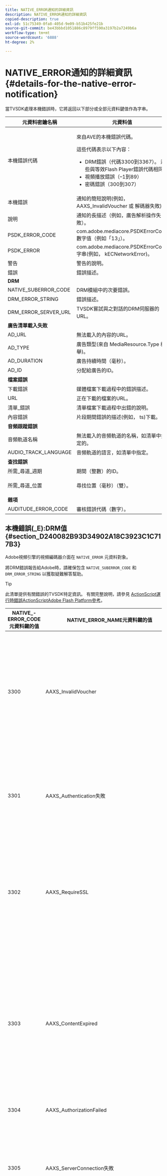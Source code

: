 ```yaml
---
title: NATIVE_ERROR通知的詳細資訊
description: NATIVE_ERROR通知的詳細資訊
copied-description: true
exl-id: 51c75349-0fa8-405d-9e09-b51b425fe21b
source-git-commit: be43bbbd1051886c8979ff590a3197b2a7249b6a
workflow-type: tm+mt
source-wordcount: '6888'
ht-degree: 2%

---
```


# NATIVE_ERROR通知的詳細資訊 {#details-for-the-native-error-notification}

當TVSDK處理本機錯誤時，它將返回以下部分或全部元資料鍵值作為字串。

<table id="table_7F713B7A56024D8DA3C84E449D09CC91"> 
 <thead> 
  <tr> 
   <th colname="col1" class="entry"> 元資料密鑰名稱 </th> 
   <th colname="col2" class="entry"> 元資料值 </th> 
  </tr> 
 </thead>
 <tbody> 
  <tr> 
   <td colname="col1"><span class="codeph"> 本機錯誤代碼</span> </td> 
   <td colname="col2"> <p>來自AVE的本機錯誤代碼。 </p> <p>這些代碼表示以下內容： 
     <ul id="ul_1F33D523DDFE4CE8B4F0DC279FF7E4F8"> 
      <li id="li_07A2D9BEE6364935A61EF3BD4AB6DE27">DRM錯誤（代碼3300到3367）。 這些與等效Flash Player錯誤代碼相同 </li> 
      <li id="li_433BA22DE3504AEEB623598BB4F939FA">視頻播放錯誤（–1到89） </li> 
      <li id="li_B347CB151DB94DE0A1DDEB1B33D2DABA">密碼錯誤（300到307） </li> 
     </ul> </p> </td> 
  </tr> 
  <tr> 
   <td colname="col1"><span class="codeph"> 本機錯誤</span> </td> 
   <td colname="col2">通知的簡短說明(例如， <span class="codeph"> AAXS_InvalidVoucher</span> 或 <span class="codeph"> 解碼器失敗</span>)。 </td> 
  </tr> 
  <tr> 
   <td colname="col1"><span class="codeph"> 說明</span> </td> 
   <td colname="col2"> 通知的長描述（例如，廣告解析操作失敗）。 </td> 
  </tr> 
  <tr> 
   <td colname="col1"><span class="codeph"> PSDK_ERROR_CODE</span> </td> 
   <td colname="col2"><span class="codeph"> com.adobe.mediacore.PSDKErrorCode</span> 數字值（例如「13」）。 </td> 
  </tr> 
  <tr> 
   <td colname="col1"><span class="codeph"> PSDK_ERROR</span> </td> 
   <td colname="col2"><span class="codeph"> com.adobe.mediacore.PSDKErrorCode</span> 字串(例如， <span class="codeph"> kECNetworkError</span>)。 </td> 
  </tr> 
  <tr> 
   <td colname="col1"><span class="codeph"> 警告</span> </td> 
   <td colname="col2"> 警告的說明。 </td> 
  </tr> 
  <tr> 
   <td colname="col1"><span class="codeph"> 錯誤</span> </td> 
   <td colname="col2"> 錯誤描述。 </td> 
  </tr> 
  <tr> 
   <td colname="col1"><b>DRM</b> </td> 
   <td colname="col2"></td> 
  </tr> 
  <tr> 
   <td colname="col1"><span class="codeph"> NATIVE_SUBERROR_CODE</span> </td> 
   <td colname="col2"> DRM模組中的次要錯誤。 </td> 
  </tr> 
  <tr> 
   <td colname="col1"><span class="codeph"> DRM_ERROR_STRING</span> </td> 
   <td colname="col2"> 錯誤描述。 </td> 
  </tr> 
  <tr> 
   <td colname="col1"><span class="codeph"> DRM_ERROR_SERVER_URL</span> </td> 
   <td colname="col2"> TVSDK嘗試與之對話的DRM伺服器的URL。 </td> 
  </tr> 
  <tr> 
   <td colname="col1"><b>廣告清單載入失敗</b> </td> 
   <td colname="col2"></td> 
  </tr> 
  <tr> 
   <td colname="col1"><span class="codeph"> AD_URL</span> </td> 
   <td colname="col2"> 無法載入的內容的URL。 </td> 
  </tr> 
  <tr> 
   <td colname="col1"><span class="codeph"> AD_TYPE</span> </td> 
   <td colname="col2">廣告類型(來自 <span class="codeph"> MediaResource.Type</span> 枚舉)。 </td> 
  </tr> 
  <tr> 
   <td colname="col1"><span class="codeph"> AD_DURATION</span> </td> 
   <td colname="col2"> 廣告持續時間（毫秒）。 </td> 
  </tr> 
  <tr> 
   <td colname="col1"><span class="codeph"> AD_ID</span> </td> 
   <td colname="col2"> 分配給廣告的ID。 </td> 
  </tr> 
  <tr> 
   <td colname="col1"><b>檔案錯誤</b> </td> 
   <td colname="col2"></td> 
  </tr> 
  <tr> 
   <td colname="col1"><span class="codeph"> 下載錯誤</span> </td> 
   <td colname="col2"> 媒體檔案下載過程中的錯誤描述。 </td> 
  </tr> 
  <tr> 
   <td colname="col1"><span class="codeph"> URL</span> </td> 
   <td colname="col2"> 正在下載的檔案的URL。 </td> 
  </tr> 
  <tr> 
   <td colname="col1"><span class="codeph"> 清單_錯誤</span> </td> 
   <td colname="col2"> 清單檔案下載過程中出錯的說明。 </td> 
  </tr> 
  <tr> 
   <td colname="col1"><span class="codeph"> 內容錯誤</span> </td> 
   <td colname="col2">片段期間錯誤的描述(例如， <span class="codeph"> ts</span>)下載。 </td> 
  </tr> 
  <tr> 
   <td colname="col1"><b>音頻跟蹤錯誤</b> </td> 
   <td colname="col2"></td> 
  </tr> 
  <tr> 
   <td colname="col1"><span class="codeph"> 音頻軌道名稱</span> </td> 
   <td colname="col2"> 無法載入的音頻軌道的名稱，如清單中指定的。 </td> 
  </tr> 
  <tr> 
   <td colname="col1"><span class="codeph"> AUDIO_TRACK_LANGUAGE</span> </td> 
   <td colname="col2"> 音頻軌道的語言，如清單中指定。 </td> 
  </tr> 
  <tr> 
   <td colname="col1"><b>查找錯誤</b> </td> 
   <td colname="col2"></td> 
  </tr> 
  <tr> 
   <td colname="col1"><span class="codeph"> 所需_尋道_週期</span> </td> 
   <td colname="col2"> 期間（整數）的ID。 </td> 
  </tr> 
  <tr> 
   <td colname="col1"><span class="codeph"> 所需_尋道_位置</span> </td> 
   <td colname="col2"> <p>尋找位置（毫秒）（雙）。 </p> </td> 
  </tr> 
  <tr> 
   <td colname="col1"><b>雜項</b> </td> 
   <td colname="col2"></td> 
  </tr> 
  <tr> 
   <td colname="col1"><span class="codeph"> AUDITUDE_ERROR_CODE</span> </td> 
   <td colname="col2"> 審核錯誤代碼（數字）。 </td> 
  </tr> 
 </tbody> 
</table>

## 本機錯誤(_E):DRM值 {#section_D240082B93D34902A18C3923C1C717B3}

Adobe視頻引擎的視頻編碼器介面在 `NATIVE_ERROR` 元資料對象。

將DRM錯誤報告給Adobe時，請確保包含 `NATIVE_SUBERROR_CODE` 和 `DRM_ERROR_STRING` 以獲取疑難解答幫助。

>[!TIP]
>
>此清單提供有關錯誤的TVSDK特定資訊。 有關完整說明，請參見 [ActionScript運行時錯誤ActionScriptAdobe Flash Platform參考](https://help.adobe.com/en_US/FlashPlatform/reference/actionscript/3/runtimeErrors.html#3300)。

<table id="table_CD59A859865F4FFDBAA249C89C74770A"> 
 <thead> 
  <tr> 
   <th colname="col1" class="entry"> NATIVE_- ERROR_CODE元資料鍵的值 </th> 
   <th colname="col2" class="entry"> NATIVE_ERROR_NAME元資料鍵的值 </th> 
   <th colname="col3" class="entry"> 意義 </th> 
  </tr>
 </thead>
 <tbody> 
  <tr> 
   <td colname="col1"> 3300 </td> 
   <td colname="col2"><span class="codeph"> AAXS_InvalidVoucher</span> </td> 
   <td colname="col3"> 
    <ul id="ul_516E4CB32D624B22892DDB9266CB04CA"> 
     <li id="li_348FC0F38B11417994119B61C9244076">分銷商的軟體應該做什麼： 
      <ul id="ul_7AFD45CF92454BA4927783FAA628FBC4"> 
       <li id="li_0D9CCE61612643648C12DCDDD252E52A">如果您使用的是GoogleChrome，並且您處於Incognito模式，且Flash Player版本低於11.6，則可能會發生此錯誤。 <p>我們建議播放器檢查瀏覽器的版本號，並建議用戶退出Incognito模式。 </p> </li> 
       <li id="li_1DC6B755BD0840D48BEC92568FD330BA">再次請求許可證。 <p>如果請求成功，則無需記錄或升級。 如果請求不成功，請記錄導致錯誤的內容。 <span class="codeph"> subErrorId</span> 包含行錯誤（如果存在）。 </p> </li> 
      </ul> </li> 
     <li id="li_060B5D60C9BB419CBFA7B062FBCF2632">分銷商應該做的： 
      <ul id="ul_FADB29DBF0DA4A0E8E54134AEB7DCD8A"> 
       <li id="li_FC5B1C04D21E4AECB0EBD9ADD3198504">如果對Flash低於11.6版的Chrome以外的配置重試失敗，則打包中可能出現故障。 </li> 
       <li id="li_A720ECE591254021879B335B81B1F76D">檢查問題是否特定於某些內容並重新打包。 </li> 
      </ul> </li> 
    </ul> </td> 
  </tr> 
  <tr> 
   <td colname="col1"> 3301 </td> 
   <td colname="col2"><span class="codeph"> AAXS_Authentication失敗</span> </td> 
   <td colname="col3"> <p>伺服器無法驗證或授權客戶端。 </p> 
    <ul id="ul_BE77AC1848FB4C09B6318359ACF1B8EE"> 
     <li id="li_6FB37D317D174E8488C5070D20CD241C">分銷商的軟體應採取重新建立用戶憑據所需的任何操作，或指導用戶獲取對內容的訪問權。 </li> 
     <li id="li_BE071D59805B42D38E3E7650BC936417">分發伺服器應確認分發伺服器的授權和身份驗證機制工作正常。 <p>如果分銷商不計畫使用身份驗證或授權功能，他們應檢查違規內容的策略是否需要身份驗證，並參閱診斷策略/許可證差異。 </p> </li> 
    </ul> <p>有關此錯誤代碼的詳細資訊，請參見 <a href="https://forums.adobe.com/thread/1277149" format="https" scope="external"> DRM錯誤3301的原因和解決方法</a>。 </p> </td> 
  </tr> 
  <tr> 
   <td colname="col1"> 3302 </td> 
   <td colname="col2"><span class="codeph"> AAXS_RequireSSL</span> </td> 
   <td colname="col3"> <p>在Access 4.0及更高版本上，當遠程密鑰URL未使用HTTPS作為方案時，在iOS上引發此錯誤。 需要HTTPS。 </p> 
    <ul id="ul_3D47777BBCA14B67B107FBBE3E37E40C"> 
     <li id="li_7F7BBB27AE754CC39ABAAF9269739C49">如果分發伺服器使用的版本早於Access v4，或版本至少為4但平台不是iOS，則分發伺服器的軟體應記錄該錯誤。 <p>錯誤僅在iOS引發。 </p> </li> 
     <li id="li_D83C427D2A0D47408F723EF7195070B6">如果分發伺服器的軟體至少是Adobe訪問版本4，並且平台是iOS，則分發伺服器必須將他們使用的遠程密鑰伺服器URL更改為HTTPS。 <p>如果它們只使用HTTP，則分發伺服器可能必須設定HTTPS伺服器。 否則，分銷商需要將記錄的資訊提交到Adobe並上報問題。 </p> </li> 
    </ul> </td> 
  </tr> 
  <tr> 
   <td colname="col1"> 3303 </td> 
   <td colname="col2"><span class="codeph"> AAXS_ContentExpired</span> </td> 
   <td colname="col3"> <p>您正在查看的內容已根據內容提供程式設定的規則過期。 subErrorId包含客戶端特定的錯誤或行錯誤。 </p> <p> 
     <ul id="ul_1E4B3B8AE87A4E79997553BB2A0E52B9"> 
      <li id="li_EE3F2EEBF73743B9A38E4FCB7531E275">分發伺服器的軟體應嘗試從伺服器重新獲取一次許可證，以確定是否有新的未過期許可證可用。 <p>如果沒有可用的許可證或許可證已過期，允許用戶獲取新的許可證，或通知用戶內容無法被監視。如果內容已與具有過期/結束日期的策略打包，則許可證伺服器日誌將報告 <span class="codeph"> PolicyEvaluationException</span> 並聲明策略結束日期已失效（伺服器錯誤代碼303）。 檢查伺服器的日誌檔案以驗證。 </p> <p>如果可能，客戶應檢查他們在打包期間使用的策略，以查看該策略是否已過期。 Java命令行工具是： 
        <code>
         java&nbsp;-jar&nbsp;libs/AdobePolicyManager.jar&nbsp;&nbsp;&nbsp;detail&nbsp;demo.pol
        </code> </p> </li> 
      <li id="li_50DBE680D8F04E7DA3E29C65A93188E7">分發伺服器應確認許可證到期日期是否按預期配置。 </li> 
     </ul> </p> <p>有關此錯誤代碼的詳細資訊，請參見 <a href="https://forums.adobe.com/thread/1300813" format="https" scope="external"> AMS/FMS使用即時流時3303（內容已過期）?</a>。 </p> </td> 
  </tr> 
  <tr> 
   <td colname="col1"> 3304 </td> 
   <td colname="col2"><span class="codeph"> AAXS_AuthorizationFailed</span> </td> 
   <td colname="col3">有關此錯誤代碼的詳細資訊，請參見 <a href="https://forums.adobe.com/thread/1277149" format="https" scope="external"> DRM錯誤3301的原因和解決方法</a>。 </td> 
  </tr> 
  <tr> 
   <td colname="col1"> 3305 </td> 
   <td colname="col2"><span class="codeph"> AAXS_ServerConnection失敗</span> </td> 
   <td colname="col3"> <p>由於網路延遲或客戶端離線，與許可證或域伺服器的連接超時。 通常，subErrorId包含HTTP返回代碼。 </p> 
    <ul id="ul_938C7D8F07F64B4FA71A09DDF37E2E64"> 
     <li id="li_6648EA0049094E369BD9AE9CCA6B148D">分發伺服器的軟體應嘗試連接到已知良好的伺服器。 <p>如果嘗試失敗，則提示用戶重新連接到網路。 如果嘗試成功，請記錄。 </p> </li> 
     <li id="li_2ECA2C04BA08449DA3AD79A52EFAA229">分發伺服器應驗證正在使用的任何許可證和域伺服器是否聯機且可從客戶端網路中看到。 </li> 
    </ul> <p>有關此錯誤代碼的詳細資訊，請參見 <a href="https://forums.adobe.com/thread/1284947" format="https" scope="external"> DRM 3305 [ServerConnectionFailed]導致和解決問題</a>。 </p> </td> 
  </tr> 
  <tr> 
   <td colname="col1"> 3306 </td> 
   <td colname="col2"><span class="codeph"> AAXS_ClientUpdateRequire</span> </td> 
   <td colname="col3"> 使用Android的TVSDK的更新版本。 <p>當前客戶端無法完成請求的操作，但更新的客戶端可能能夠完成請求。 </p> <p>這可能有幾個原因： 
     <ul id="ul_2EC4D42D5273439FA1AFDA1A2578B3D6"> 
      <li id="li_FCA926F5FAED4E7190BE855545AB6ACF">使用的共用域在此客戶端上不可用。 在Chrome上播放時可能會出現這種情況，但不會出現其他瀏覽器，反之亦然。 <p> <p>提示：Chrome使用的PHDS/PHLS密鑰與其他瀏覽器使用的密鑰不同。 有關詳細資訊，請參見 <a href="https://adobeprimetime.zendesk.com/agent/tickets/2891" format="https" scope="external"> https://adobeprimetime.zendesk.com/agent/tickets/2891</a>。 </p> </p> </li> 
      <li id="li_3B633FB699234DCEA136E9BE3CC3386D">當在5.0之前的iOS版本上運行時，應用程式正嘗試添加多個DRMSassion。 </li> 
      <li id="li_F7ED993AF0B941A7A27216B4D587A999">只支援版本2時，元資料的版本為3或更高。 </li> 
     </ul> </p> 
    <ul id="ul_EE4AE6AD4F1745A5B5623E53B599DB62"> 
     <li id="li_7A83869D4262443DA35FA1DF8D3097DD">分發伺服器的軟體應提醒用戶並中止操作。 <p>如果軟體有確定升級是否可用的方法，請以適當的方式引導用戶進行升級。 </p> </li> 
     <li id="li_AF9C2711FDE54DA196EB9D2864632000">如果由於共用域而出現此問題，則分發伺服器需要使用Adobe檢查更新的運行時或庫。 <p>對於Flash運行時，分發伺服器可以直接在其應用程式中強制升級。 對於庫，分發伺服器需要獲取更新的庫，重建其應用程式並將其部署到其用戶。 </p> <p>如果由於多個DRMSassion而出現問題，則分銷商需要更新其應用程式以在添加多個DRMSassion之前檢查iOS版本號。 或者，他們可以限制將其申請分發到iOS5及更高版本。 </p> <p>如果由於元資料版本高於版本2而出現問題，則問題可能是元資料損壞。 他們可以嘗試重建元資料並查看結果。 如果他們繼續看到問題，請記錄問題並升級為Adobe。 </p> </li> 
    </ul> <p>有關此錯誤代碼的詳細資訊，請參見 <a href="https://forums.adobe.com/thread/1266675" format="https" scope="external"> 如何修復3306 DRMErrorEvent錯誤代碼</a> </p> </td> 
  </tr> 
  <tr> 
   <td colname="col1"> 3307 </td> 
   <td colname="col2"><span class="codeph"> AAXS_內部故障</span> </td> 
   <td colname="col3"> <p>這通常表示Adobe訪問代碼中的錯誤，並且是意外的，除非有已知的錯誤，如下所述。 subErrorId包含客戶端特定的錯誤或行錯誤。 </p> 
    <ul id="ul_79F4A9655A2148519B1E9509C41F78C3"> 
     <li id="li_0E093AB4D6BD489B852279E6C1525A15">如果Flash器是Windows上的Chrome,SWF版本是11.6（版本19或更高版本），則分銷商的軟體應假定用戶按下 <span class="uicontrol"> 拒絕</span> 在資訊欄上，將其視為3368。 </li> 
     <li id="li_0215D1089B344861A2C0A73E1067CFEF">如果3307在瀏覽器不是Chrome或Flash版本不是11.6時發生，則分銷商應升級為Adobe。 </li> 
    </ul> <p>重要提示： <span class="codeph"> 3307:1107296344(FailedToGetBrokerHandle)</span> Chrome瀏覽器版本24-28可能會發生。 </p> </td> 
  </tr> 
  <tr> 
   <td colname="col1"> 3308 </td> 
   <td colname="col2"><span class="codeph"> AAXS_WrongLicenseKey</span> </td> 
   <td colname="col3"> <p>當使用的許可證包含解密內容的錯誤密鑰時，將引發此錯誤。 subErrorId包含客戶端特定的錯誤或行錯誤。 </p> <p>產生此錯誤的方法似乎只有兩種： 
     <ul id="ul_1C955BD74C7843809D1B5A0CDCA5ED7B"> 
      <li id="li_18F0A7FDA6584887AD9DB3EDE54080D8">客戶修改了用於生成許可證的標準Adobe工具（例如許可證伺服器Java框架）。 <p>在這種情況下，許可證包含的密鑰可能與任何內容不對應。 </p> </li> 
      <li id="li_21D04ED1F1FA464785BC297D385766FF">客戶已使用相同的許可證ID頒發多個許可證。 <p>在這種情況下，客戶端上有多個可用的許可證，這些許可證與內容元資料匹配，並且訪問代碼選擇了錯誤的許可證以供使用。 </p> </li> 
     </ul> </p> 
    <ul id="ul_64AEE62BE36946F290067CF475A36ECA"> 
     <li id="li_9EEB2B11A4DA41E78C5840D8FAA81F0D">分發伺服器的軟體應嘗試從伺服器重新獲取許可證。 
      <ul id="ul_ACADC5518B054D0A853AEED2B675DB23"> 
       <li id="li_394835C8731048A5BF7D9370AC12448C">如果沒有可用的許可證或許可證已過期，請為用戶提供獲取新許可證的工作流，或通知用戶無法監視內容並記錄問題。 </li> 
       <li id="li_3FE50518BE53405F9563FA620F7EAD5F">如果這是域綁定內容(對於AIR)，請為用戶提供加入域的方法。 </li> 
      </ul> </li> 
     <li id="li_C80B353C1AEA4E9398241420CB491E84">分發商應： 
      <ul id="ul_B5C50009374C4EED9B2B050B48F5F0F6"> 
       <li id="li_D5E6B760E0BC4B5C949ED1544B398838">驗證他們是否尚未自定義訪問許可證伺服器的許可證頒發部分。 </li> 
       <li id="li_AA8F4E4B6DDD40BA8807C0920A92186B">驗證他們是否為所有許可證頒發唯一的許可證ID。 </li> 
       <li id="li_A2C53FE779AC4FDDB65E00A2C4F43EC4">將問題升級為Adobe。 </li> 
      </ul> </li> 
    </ul> </td> 
  </tr> 
  <tr> 
   <td colname="col1"> 3309 </td> 
   <td colname="col2"><span class="codeph"> AAXS_CorruptedAdditionalHeader </span> </td> 
   <td colname="col3"> <p>如果報頭大於65536位元組，則會發生這種情況。 </p> 
    <ul id="ul_82C0F688519B4F43A764D59A891F1903"> 
     <li id="li_E66AC9149A0649E88A79C5289C12C395">分發商的軟體應記錄導致錯誤的內容。 </li> 
     <li id="li_1C5916A33E7B4DC9968105B9BD20A727">分發商應確認該錯誤可通過特定內容再現。 重新打包損壞的內容。 </li> 
    </ul> </td> 
  </tr> 
  <tr> 
   <td colname="col1"> 3310 </td> 
   <td colname="col2"><span class="codeph"> AAXS_AppIDMismatch </span> </td> 
   <td colname="col3">Android應用程式與正在使用的應用程式不匹配。 <p>未使用正確的AIR應用程式或FlashSWF。 </p> </td> 
  </tr> 
  <tr> 
   <td colname="col1"> 3311 </td> 
   <td colname="col2"><span class="codeph"> AAXS_AppVersionMismatch </span> </td> 
   <td colname="col3"> 沒有使用。 此問題仍可能由AIR的1.x版堆棧生成。 </td> 
  </tr> 
  <tr> 
   <td colname="col1"> 3312 </td> 
   <td colname="col2"><span class="codeph"> AAXS_LicenseIntegrity </span> </td> 
   <td colname="col3"> 要解決此問題，請從伺服器重新下載許可證。 </td> 
  </tr> 
  <tr> 
   <td colname="col1"> 3313 </td> 
   <td colname="col2"><span class="codeph"> AAXS_WriteMicrosafeFailed </span> </td> 
   <td colname="col3"> <p>當系統無法寫入檔案系統時，會出現此問題。 <span class="codeph"> subErrorId</span> 包含特定於客戶端的錯誤或行錯誤。 </p> <p>在MicrosoftWindows上，當加密內容的licenseID或policyID太長時，Active X或NPAPI插件快閃記憶體播放器可能會拋出錯誤3313。 這是因為Windows中的最大路徑長度。 （Pepper插件沒有此問題。） </p> <p>見華生3549660 </p> 
    <ul id="ul_DFD527D1E1224A439766DF7BED878E3B"> 
     <li id="li_FAF8FD98A4E8478CA7A92F770676ADFC">分發伺服器的軟體應提示用戶確認其用戶目錄未鎖定，或者卷已滿或已鎖定。 </li> 
     <li id="li_6D1136EA750A459BBECEEE5F73F527BB">如果分銷商使用的是AIR，而不是Flash，則問題可能由路徑長度限制引起。 <p>分銷商應將其AIR申請的名稱縮短到合理的程度。 另外，以較短的時間再次發佈內容 <span class="codeph"> 許可證ID</span> 和 <span class="codeph"> 策略ID</span>。 </p> </li> 
    </ul> </td> 
  </tr> 
  <tr> 
   <td colname="col1"> 3314 </td> 
   <td colname="col2"><span class="codeph"> AAXS_CorruptedDRMetada </span> </td> 
   <td colname="col3"> <p>此錯誤通常表示內容已與testPKI證書打包，而播放器是使用生產PKI構建的，反之亦然。 subErrorId包含客戶端特定的錯誤或行錯誤。 </p> 
    <ul id="ul_A122EF304CAF48A8B4DA1E3F4413E29B"> 
     <li id="li_A9A1A5B23E884C22A71E2DE7535FEB3B">分發商的軟體應記錄導致錯誤的內容。 </li> 
     <li id="li_7AD7F13A4B1B4998A7E49664E7645815">分發者應確認該錯誤可通過特定內容再現。 <p>您可能必須重新打包損壞的內容。 </p> </li> 
    </ul> </td> 
  </tr> 
  <tr> 
   <td colname="col1"> 3315 </td> 
   <td colname="col2"><span class="codeph"> AAXS_PermissionDenied </span> </td> 
   <td colname="col3"> <p>當需要3305時，會引發此錯誤代碼的已知錯誤。 有關詳細資訊，請參見 <a href="https://forums.adobe.com/thread/1284947" format="https" scope="external"> DRM 3305 [ServerConnectionFailed]導致和解決問題</a>。 </p> <p>不允許AIR載入的遠程SWF訪問Flash Access功能。 如果在網路訪問期間出現安全錯誤，也可以拋出此錯誤代碼。 例如，目標伺服器不能通過使用crossdomain.xml連接客戶端，或者無法訪問crossdomain.xml。 </p> <p>有關詳細資訊，請參見 <a href="https://forums.adobe.com/thread/1266592" format="https" scope="external"> DRM錯誤3315可能的根本原因和解決方法</a>。 </p> </td> 
  </tr> 
  <tr> 
   <td colname="col1"> 3316 </td> 
   <td colname="col2"><span class="codeph"> AAXS_NOTUSED_MOVED </span> </td> 
   <td colname="col3"> 是 <span class="codeph"> ADOBECPSHIM_MinorErr_MissingAdobeCPModule</span>。 由於與Flash錯誤代碼衝突而移動到3344。 </td> 
  </tr> 
  <tr> 
   <td colname="col1"> 3317 </td> 
   <td colname="col2"><span class="codeph"> AAXS_LoadAdobeCPF失敗 </span> </td> 
   <td colname="col3"> <p>重要提示：這是一個罕見的錯誤，通常不會在生產環境中出現。 </p> <p>如果確實發生錯誤，可以執行下列操作之一： 
     <ul id="ul_BC435E61623444BB98A86216531DC892"> 
      <li id="li_FA433D0758B642D2AFDCF04906B3FE18">如果使用AIR，請重新安裝。 </li> 
      <li id="li_F08D9AAFF46244F8842DEE5FD9CBBE0A">如果您使用Flash Player，請下載 <span class="codeph"> AdobeCP</span> 中。 </li> 
     </ul> </p> </td> 
  </tr> 
  <tr> 
   <td colname="col1"> 3318 </td> 
   <td colname="col2"><span class="codeph"> AAXS_IncomplativeAdobeCPVersion </span> </td> 
   <td colname="col3"> 不適用於Android。 </td> 
  </tr> 
  <tr> 
   <td colname="col1"> 3319 </td> 
   <td colname="col2"><span class="codeph"> AAXS_MissingAdobeCPGetAPI </span> </td> 
   <td colname="col3"> 不適用於Android。 </td> 
  </tr> 
  <tr> 
   <td colname="col1"> 3320 </td> 
   <td colname="col2"><span class="codeph"> AAXS_HostAuthenticateFailed </span> </td> 
   <td colname="col3"> 不適用於Android。 </td> 
  </tr> 
  <tr> 
   <td colname="col1"> 3321 </td> 
   <td colname="col2"><span class="codeph"> AAXS_I15n失敗 </span> </td> 
   <td colname="col3"> <p>使用密鑰設定客戶端的過程失敗。 subErrorId包含客戶端特定、伺服器特定或行錯誤。 </p> 
    <ul id="ul_98D919B9060A441AACB6106F6D8E8DA7"> 
     <li id="li_DCAB00A8AC4A426CBBD377374B3F71AE">分發伺服器的軟體應至少重試一次該操作。 <p>如果您在Windows上使用GoogleChrome，請說明如何允許不在沙箱中的插件訪問。 有關詳細資訊，請參閱 <a href="https://helpx.adobe.com/adobe-access/kb/error-3321.html" format="html" scope="external"> GoogleChrome的無沙盒訪問被拒絕</a>。 </p> </li> 
     <li id="li_7FB7681FE32D444BB1BDBA3E5953A2C3">分發伺服器應完成以下任務之一： 
      <ul id="ul_486B64F187C44AE3B4775953A6142836"> 
       <li id="li_095B1D4CD051427CB2BFA7082B454056">如果錯誤跨平台一致，則應將問題升級為Adobe。 </li> 
       <li id="li_0C6EB7B912FA41E59657216498DA3515">如果錯誤僅限於Windows上的Chrome，請引導用戶允許無沙盒插件訪問。 </li> 
      </ul> <p>分銷商應將其SWF更新為版本19或更高版本，並且出現特定於Chrome的3321錯誤，將引發3368錯誤。 錯誤3368可以由分銷商的軟體更具體地處理。 此更改是在Chrome Stable通道26.0.1410.43版中引入的。 </p> <p>提示：錯誤 <span class="codeph"> 3321:1090519056</span> 11.1到11.6版的Flash Player。我們建議您升級到最新的Flash Player版。 </p> </li> 
    </ul> <p>有關詳細資訊，請參見 <a href="https://forums.adobe.com/thread/1277138" format="https" scope="external"> DRM錯誤3321原因和解決方法</a>。 </p> </td> 
  </tr> 
  <tr> 
   <td colname="col1"><b>全局儲存損壞錯誤</b> </td> 
   <td colname="col2"> </td>
   <td colname="col3"> </td>
  </tr> 
  <tr> 
   <td colname="col1"> 3322 </td> 
   <td colname="col2"><span class="codeph"> AAXS_DeviceBindingFailed </span> </td> 
   <td colname="col3"> <p>設備似乎與初始化時存在的配置不匹配。 subErrorId包含客戶端特定或行錯誤。 </p> <p>分銷商的軟體應完成以下任務之一： 
     <ul id="ul_444401051A2E407B95BC44491E9BB71C"> 
      <li id="li_93493EA05DB44CB1AEC368663F1ABA8D"> <p>如果設備未使用Flash Player，並且正在使用AIR、iOS等，請撥打 <span class="codeph"> DRMManager.resetDRMVouchers()</span>。 </p> <p>如果在開發階段的iOS出現此問題，請讓開發人員確認在從第三方預發行分發系統（例如，HockeyApp）下載的生成和從Xcode下載的本地生成之間切換時是否觀察到此問題。 在從HockeApp分發的生成和從Xcode分發的生成之間切換時，不會完全覆蓋以前安裝的屬性。 此情況可能觸發3322錯誤。 </p> <p>要解決此問題，開發人員應在安裝新生成之前從設備中刪除舊生成。 </p> </li> 
      <li id="li_A5C9633F11584C788A2D9A23CC18FA6D">如果設備正在使用Flash Player，並且3322或3346錯誤代碼無法使用，請參閱Adobe中有關如何以寫程式方式在上重置DRM許可證儲存的說明 <a href="https://forums.adobe.com/message/5535907#5535907" format="https" scope="external"> Chrome中的DRM錯3322/3346/3368（資訊欄問題）</a>。 </li> 
     </ul> </p> <p>此錯誤不應頻繁發生。 在使用漫遊配置檔案的企業環境中，如果用戶正在查看受DRM保護的內容，則當用戶從不同機器登錄時發生的概率錯誤3322增加。 如果可能，分發伺服器應嘗試從用戶獲取此資訊。 </p> <p>如果錯誤頻發，請升級為Adobe。 您必須通知Adobe重置許可證儲存是否解決了問題，並告知Adobe在哪些瀏覽器上發生錯誤。 </p> <p>有關詳細資訊，請參閱以下文章： 
     <ul id="ul_C468409D1EA046178CA7F54DCDCB84EA"> 
      <li id="li_20C8CA3853574CE486F21E7A3667DAB9"><a href="https://forums.adobe.com/message/5520902" format="https" scope="external"> https://forums.adobe.com/message/5520902</a> </li> 
      <li id="li_6E6F1BD6FE7843449B3E2F06F342EFF7"><a href="https://forums.adobe.com/message/5535911" format="https" scope="external"> https://forums.adobe.com/message/5535911</a> </li> 
      <li id="li_2BE40E513A0C4BAD900C7B69FEF5D690"><a href="https://forums.adobe.com/message/5748618" format="https" scope="external"> https://forums.adobe.com/message/5748618</a> </li> 
      <li id="li_9C2BD122E3874E2893DD43E082A877E0"><a href="https://forums.adobe.com/message/6061165" format="https" scope="external"> https://forums.adobe.com/message/6061165</a> </li> 
     </ul> </p> </td> 
  </tr> 
  <tr> 
   <td colname="col1"> 3323 </td> 
   <td colname="col2"><span class="codeph"> AAXS_CorruptGlobalStateStore </span> </td> 
   <td colname="col3"> <p>DRM客戶端使用的檔案已意外修改。 subErrorId包含客戶端特定或行錯誤。 </p> 
    <ul id="ul_96EA771046CA4B2B9FAE24D493F43FF2"> 
     <li id="li_D2693CD8EFEF46108828BA17E3F54FF6">分銷商的軟體應指導用戶以與3322相同的方式重置。 </li> 
     <li id="li_0149B82436B64E28AC2B8C9B0EB09898">如果GlobalStore的故障率高於用戶群硬碟的預期故障率，請將問題上報到Adobe。 </li> 
    </ul> </td> 
  </tr> 
  <tr> 
   <td colname="col1"> 3324 </td> 
   <td colname="col2"><span class="codeph"> AAXS_MachineToken無效 </span> </td> 
   <td colname="col3"> 重置此應用程式的DRM本地儲存。 調用DRMManager.resetDRM。 <p>許可證伺服器可能無法連接到證書吊銷清單(CRL)伺服器以刷新其CRL檔案，或者客戶端電腦正在請求已被許可證伺服器吊銷的許可證/身份驗證。 </p> <p>在伺服器日誌中，錯誤代碼111為MachineTokenInvalid。 但是，在客戶端級別，錯誤代碼11被轉換為錯誤代碼3324。 </p> <p>DRM許可證伺服器管理員應檢查客戶的許可證伺服器是否能夠檢索AdobeCRL檔案。 如果客戶使用Tomcat，則客戶可以檢查<span class="filepath"> tomcat/temp/</span> 查看是否有4個CRL檔案的目錄。 </p> 
    <ul id="ul_23B7F1A104AF49E79EA87DB8E15E337E"> 
     <li id="li_855D87F251184FE688A8D5FA0F6C9EF5">如果檔案在此目錄中，請按兩下Windows資源管理器和CRL查看器應用程式中的檔案，確定是否有任何檔案已過期。 </li> 
     <li id="li_58EC4EDA2B5146188A0FF7B33C91E2FD">如果tomcat/temp/中沒有檔案，則可以假定此許可證伺服器由於防火牆/路由問題從未能夠訪問AdobeCRL伺服器。 </li> 
    </ul> <p>有關詳細資訊，請參見 <a href="https://helpx.adobe.com/content/dam/help/en/primetime/drm/drm_secure_deployment_guidelines.pdf" format="http" scope="external"> 防火牆規則</a>。 </p> <p>如果CRL檔案不可用或已過期，則必須確認是否可以訪問許可證伺服器。 在客戶的許可證伺服器上開啟網路嗅探器，重新啟動伺服器，並讓客戶端嘗試從伺服器請求許可證。 可以觀察網路通信量，以查看對以下URL端點的調用是否成功： <p>提示：您還可以在瀏覽器中輸入以下CRL URL，以查看是否可以手動下載每個檔案。 </p> 
     <ul id="ul_9B65C7ABBDEC4AC9BF3755FFD3587971"> 
      <li id="li_6867A9050E8D421C9138AC853D1784C9"><a href="https://crl2.adobe.com/Adobe/FlashAccessIndividualizationCA.crl" format="http" scope="external"> crl2.adobe.com/Adobe/FlashAccessIndividualizationCA.crl</a> </li> 
      <li id="li_6431689260554EAFAFDA2EC31798DCB5"><a href="https://crl2.adobe.com/Adobe/FlashAccessIntermediateCA.crl" format="http" scope="external"> crl2.adobe.com/Adobe/FlashAccessIntermediateCA.crl</a> </li> 
      <li id="li_2939674D0F854ADEB67E45FD216288A2"><a href="https://crl2.adobe.com/Adobe/FlashAccessRootCA.crl" format="http" scope="external"> crl2.adobe.com/Adobe/FlashAccessRootCA.crl</a> </li> 
      <li id="li_96386E00BE9D4CB99D100057A5F7C6DD">crl3.adobe.com/AdobeSystemsIncorporated FlashAccessRuntime/LatestCRL.crl</li> 
     </ul> </p> <p>如果防火牆規則已開啟且當前沒有3324個錯誤，則可能存在臨時網路問題。 檢查客戶的伺服器日誌，這些日誌可能位於 <span class="codeph"> /tomcat/logs/</span> 目錄，以確定許可證伺服器嘗試獲取證書吊銷清單時是否出錯。 <p>重要提示：在更新CRL檔案時，當大量客戶端（或拆分）將3324錯誤報告到臨時網路問題時，可能會發生錯誤。 網路問題解決後，3324個問題也解決了。 </p> </p> <p>如果CRL檔案的全部4個都位於 <span class="filepath"> tomcat/temp/</span> 目錄，並且客戶端仍收到3324個錯誤代碼，則CRL檔案可能存在檔案訪問問題。 要解決此問題，您可能需要查看日誌並清除現有CRL檔案。 </p> <p>如果沒有伺服器問題，請提示用戶按3322中所述重置。 </p> </td> 
  </tr> 
  <tr> 
   <td colname="col1"><b>伺服器儲存損壞錯誤</b> </td> 
   <td colname="col2"> </td>
   <td colname="col3"> </td>
  </tr> 
  <tr> 
   <td colname="col1"> 3325 </td> 
   <td colname="col2"><span class="codeph"> AAXS_CorruptServerStateStore </span> </td> 
   <td colname="col3"> <p>DRM客戶端使用的檔案已意外修改。 <span class="codeph"> subErrorId</span> 包含客戶端特定或行錯誤。 </p> 
    <ul id="ul_860D2402DA61460AB0D938F1116F6D64"> 
     <li id="li_CF368C43452B4265B62ADA3E223894BA">分發伺服器的軟體應再次重試該操作，因為AdobeCP已在內部刪除了違規伺服器儲存，重試應成功。 如果重試失敗，請記錄問題。 </li> 
     <li id="li_51A5803A1F754970BB4EBD6494F5DC96">如果重試失敗的速率大於用戶群硬碟的預期失敗速率，請將問題升級為Adobe。 </li> 
    </ul> </td> 
  </tr> 
  <tr> 
   <td colname="col1"> 3326 </td> 
   <td colname="col2"><span class="codeph"> 檢測到AAXS_StoreParketingDetected </span> </td> 
   <td colname="col3"> 呼叫 <span class="codeph"> DRManager.resetDRM</span>。 <p>許可證儲存已被篡改/損壞，無法再使用。 </p> <p>分銷商的軟體應指導用戶以與3322中所述的相同方式重置。 </p> </td> 
  </tr> 
  <tr> 
   <td colname="col1"> 3327 </td> 
   <td colname="col2"><span class="codeph"> AAXS_ClockPampertingDetected </span> </td> 
   <td colname="col3"> 修復時鐘或獲取 <span class="codeph"> 授權/許可/域</span> 再次獲得許可。 </td> 
  </tr> 
  <tr> 
   <td colname="col1"><b>驗證/許可證/域伺服器錯誤</b> </td> 
   <td colname="col2"> </td>
   <td colname="col3"> </td>
  </tr> 
  <tr> 
   <td colname="col1"> 3328 </td> 
   <td colname="col2"><span class="codeph"> AAXS_ServerErrorTryAain </span> </td> 
   <td colname="col3"> <p>這是伺服器端錯誤，伺服器無法從客戶端完成請求。 例如，當伺服器忙、HTTP/500、伺服器沒有解密請求所需的密鑰等時，可能會發生此錯誤。 </p> <p>在客戶身上，無法確定出了什麼問題。 客戶必須查看Adobe訪問伺服器日誌，這些日誌通常被調用 <span class="codeph"> AdobeFlashAccess.log</span>，以確定出了什麼問題。 日誌中始終存在描述性堆棧跟蹤以指示問題。 <span class="codeph"> subErrorId</span> 包含特定於伺服器或線路錯誤。 </p> <p>分發伺服器應查看伺服器日誌以確定哪個伺服器正在發送此錯誤。 對於具有子錯誤代碼101的3328錯誤，伺服器無法解密該請求。 客戶必須驗證安裝在許可證伺服器上的許可證/傳輸伺服器證書是否匹配並與打包期間使用的證書對應。 </p> <p>此外，如果客戶正在使用「參考實施」，則必須確保 <span class="codeph"> flashaccess refimpl.properties</span> 指定主證書和附加證書的檔案。 </p> </td> 
  </tr> 
  <tr> 
   <td colname="col1"> 3329 </td> 
   <td colname="col2"><span class="codeph"> AAXS_ApplicationSpecificError </span> </td> 
   <td colname="col3"> <p>應用程式特定的子錯誤代碼未知，無法Flash Access。 <span class="codeph"> subErrorId</span> 包含發佈程式自定義許可證伺服器中的伺服器特定錯誤。 伺服器在特定於應用程式的命名空間中返回錯誤。 </p> </td> 
  </tr> 
  <tr> 
   <td colname="col1"> 3330 </td> 
   <td colname="col2"><span class="codeph"> AAXS_NeedAuthentication </span> </td> 
   <td colname="col3"> <p>當內容配置為要求客戶端在獲取許可證之前進行身份驗證時，會出現此錯誤。 </p> 
    <ul id="ul_712D29B8B5A6401FB014C4A283918E32"> 
     <li id="li_2D56905EB50D4FDEAD69CA8EAE38AD1A">分銷商的軟體應驗證用戶，然後再次獲取許可證。 <p>如果您的服務不打算使用身份驗證，請記錄導致此錯誤的內容的標識。 </p> </li> 
     <li id="li_B3BCF899B8BE41C7A4F7CF84B0503483">此錯誤不應要求升級，除非不應將內容配置為需要身份驗證。 <p>在這種情況下，使用適當的策略重新打包違規內容。 如果內容打包正確，請參閱診斷策略/許可證差異。 </p> </li> 
    </ul> </td> 
  </tr> 
  <tr> 
   <td colname="col1"> <b>上面未涵蓋的許可證實施錯誤</b> </td> 
   <td colname="col2"> </td>
   <td colname="col3"> </td>
  </tr> 
  <tr> 
   <td colname="col1"> 3331 </td> 
   <td colname="col2"><span class="codeph"> AAXS_ContentNotYetValid </span> </td> 
   <td colname="col3"> <p>獲取的許可證尚未生效。 要解決此問題，請檢查客戶端時鐘是否設定不正確。 要設定客戶端時鐘，請重新打包內容或修改許可證伺服器配置。 </p> </td> 
  </tr> 
  <tr> 
   <td colname="col1"> 3332 </td> 
   <td colname="col2"><span class="codeph"> AAXS_CachedLicenseExpired </span> </td> 
   <td colname="col3"> 從伺服器重新獲取許可證。 </td> 
  </tr> 
  <tr> 
   <td colname="col1"> 3333 </td> 
   <td colname="col2"><span class="codeph"> AAXS_PlaybackWindowExpired </span> </td> 
   <td colname="col3"> <p>您必須通知用戶在策略過期之前無法播放此內容。 </p> </td> 
  </tr> 
  <tr> 
   <td colname="col1"> 3334 </td> 
   <td colname="col2"><span class="codeph"> AAXS_InvalidDRMPlatform </span> </td> 
   <td colname="col3"> <p>不允許此平台播放內容，因為例如，內容提供商已配置Adobe訪問以拒絕平台上的Adobe訪問內容，或者共用域綁定許可證綁定到用於不同分區的共用域令牌。 </p> <p>如果內容未通過使用適當（CDM功能選通）打包器證書打包，CDM可能會引發此錯誤。 </p> <p>如果內容與不正確的PHDS/PHLS證書打包，則內容可能在Chrome中工作，但不能在其他瀏覽器中工作（反之亦然）。 <p>提示：這是因為Chrome使用不同的PHDS/PHLS證書。 </p>要確認正在使用哪個證書，請轉儲內容元資料的詳細資訊並查找 <i>收件人證書</i>。 有關詳細資訊，請參見 <a href="https://adobeprimetime.zendesk.com/agent/tickets/2891" format="https" scope="external"> https://adobeprimetime.zendesk.com/agent/tickets/2891</a>。 </p> </td> 
  </tr> 
  <tr> 
   <td colname="col1"> 3335 </td> 
   <td colname="col2"><span class="codeph"> AAXS_InvalidDRMVersion </span> </td> 
   <td colname="col3"> 升級到適用於Android的TVSDK的最新版本。 <p>要解決此問題，請完成以下任務之一： 
     <ul id="ul_BF1742948BC9461CB8686DE70124D3CD"> 
      <li id="li_690D440C94CC45A0AE55EC319B1C4C23">升級AIR </li> 
      <li id="li_CDD20251C881466E88BE7BBB53D61EBC">對於Flash Player，請升級AdobeCP模組並重試播放。 </li> 
     </ul> </p> </td> 
  </tr> 
  <tr> 
   <td colname="col1"> 3336 </td> 
   <td colname="col2"><span class="codeph"> AAXS_InvalidRuntimePlatform </span> </td> 
   <td colname="col3"> <p>不允許此平台播放內容，因為例如，內容提供商已配置「訪問」以拒絕平台上的FP/AIR內容。 </p> </td> 
  </tr> 
  <tr> 
   <td colname="col1"> 3337 </td> 
   <td colname="col2"><span class="codeph"> AAXS_InvalidRuntimeVersion </span> </td> 
   <td colname="col3"> 升級到Android的TVSDK的最新版本。 <p>如果內容或伺服器配置為拒絕播放特定版本的Flash或AIR運行時，則會發生這種情況。 </p> 
    <ul id="ul_B0732D941256483CABBDD30C9BF43249"> 
     <li id="li_72782B1D638F48C0B87084689FB9C798">如果用戶在可升級Flash的作業系統上，分發伺服器的軟體應提示用戶升級Flash，然後重試。 否則建議用戶使用其他電腦。 </li> 
     <li id="li_1E3FD93CE39E43F2B7D961299B1211DA">如果懷疑出現錯誤3337s，請確定是否針對特定內容發生錯誤並重新打包該內容。 如果內容打包正確，請參閱診斷策略/許可證差異 </li> 
    </ul> </td> 
  </tr> 
  <tr> 
   <td colname="col1"> 3338 </td> 
   <td colname="col2"><span class="codeph"> AAXS_UnknownConnectionType </span> </td> 
   <td colname="col3"> <p>無法檢測連接類型，並且策略要求您開啟「輸出保護」。 只有在內容打包以需要數字或模擬輸出保護時，才會出現此問題。 </p> <p>11.8.800.168版以前的Flash Player版本中出現問題，導致錯誤338偶爾出現在策略指示內容保護為 <span class="codeph"> 使用（如果可用）</span>。 此問題已在11.8.800.168版和更高版本中解決。 </p> 
    <ul id="ul_4B6CA26A53F84838B5B95400925464D4"> 
     <li id="li_CBD890F467E449EBB5116E1561252058">分銷商的軟體選擇不需要輸出保護的內容的變體（例如HD流的SD變體）。 <p>如果錯誤3338發生在 <span class="codeph"> 使用_IF_AVAILABLE </span> 內容，檢查播放器版本號。 如果播放器版本小於11.8.800.168，建議用戶升級Flash Player。 如果11.8.800.168以上版本發生錯誤338，請記錄導致錯誤的內容。 </p> </li> 
     <li id="li_62886C1D96264B129928A7E29E6C70E1">分發伺服器應檢查導致此錯誤的內容，並驗證內容的策略是否正在設定 <span class="codeph"> 無保護</span> 或 <span class="codeph"> 使用_IF_AVAILABLE</span> 模擬和數字輸出。 <p>如果內容不經意地與 <span class="codeph"> 無輸出(_O)</span> 或 <span class="codeph"> 必需</span>，重新打包內容。 如果內容打包正確，請參閱診斷策略/許可證差異。 否則，請升級為Adobe。 </p> </li> 
    </ul> <p>有關詳細資訊，請參見 <a href="https://forums.adobe.com/message/5518688" format="https" scope="external"> 當DRM策略設定為USE_IF_AVAILABLE時，會遇到意外的3338錯誤？</a> </p> </td> 
  </tr> 
  <tr> 
   <td colname="col1"> 3339 </td> 
   <td colname="col2"><span class="codeph"> AAXS_NoAnalogPlaybackAllowed </span> </td> 
   <td colname="col3"> 無法在模擬設備上回放。 要解決此問題，請連接數字設備。 </td> 
  </tr> 
  <tr> 
   <td colname="col1"> 3340 </td> 
   <td colname="col2"><span class="codeph"> AAXS_NoAnalogProtectionAvail </span> </td> 
   <td colname="col3"> 無法回放內容，因為連接的模擬外部顯示設備（監視器/電視）沒有正確的功能（例如，設備沒有Macrovision或ACP）。 </td> 
  </tr> 
  <tr> 
   <td colname="col1"> 3341 </td> 
   <td colname="col2"><span class="codeph"> AAXS_NoDigitalPlaybackAllowed </span> </td> 
   <td colname="col3"> 無法在數字設備上回放內容。 <p>重要提示：此問題不應在生產環境中發生，因為內容發佈者不應禁止數字回放。 </p> </td> 
  </tr> 
  <tr> 
   <td colname="col1"> 3342 </td> 
   <td colname="col2"><span class="codeph"> AAXS_NoDigitalProtectionAvail </span> </td> 
   <td colname="col3"> 連接的數字外部顯示設備（顯示器/電視）沒有正確的功能。 例如，設備沒有HDCP。 </td> 
  </tr> 
  <tr> 
   <td colname="col1"> 3343 </td> 
   <td colname="col2"><span class="codeph"> AAXS_IntegrityVerification失敗 </span> </td> 
   <td colname="col3"> <p>不適用於Android。 </p> <p>當前已知在發佈新版本的Flash後，此錯誤最初會發生。 出現此情況是因為Flash在Flash開啟時升級，這會使Flash處於一個錯誤狀態，直到瀏覽器重新啟動。 </p> 
    <ul id="ul_A0AC4A77550E40409A04BD33748EA987"> 
     <li id="li_F41C1ABD838D41ABB0DF65093E664A29">分銷商的軟體應完成以下任務： 
      <ul id="ul_79B2AB1372074D448F129851AA24F985"> 
       <li id="li_B93EDD263D78434FAF198A01938D3508">建議用戶關閉或退出所有瀏覽器，然後重新開啟。 </li> 
       <li id="li_ADFBCFA66AD849E18DB390455458528E">檢查Flash的版本是否為當前版本。 <p>如果版本不是最新版本，建議客戶升級，關閉其瀏覽器中的所有頁籤，然後重新開啟。 </p> </li> 
      </ul> </li> 
     <li id="li_281B54582B5949AEA7D166246917EE41">如果瀏覽器成功重新啟動後出現錯誤，請升級到Adobe。 <p>發佈新版本時，我們建議您與Adobe支援部門聯繫，以查看後台更新問題是否已解決。 </p> </li> 
    </ul> </td> 
  </tr> 
  <tr> 
   <td colname="col1"> 3344 </td> 
   <td colname="col2"><span class="codeph"> AAXS_MissingAdobeCPModule </span> </td> 
   <td colname="col3"> 不適用於Android。 </td> 
  </tr> 
  <tr> 
   <td colname="col1"> 3345 </td> 
   <td colname="col2"><span class="codeph"> AAXS_DRMNoAccessError </span> </td> 
   <td colname="col3"> <p>不適用於Android。 </p> <p>當部分Flash或AIR未正確安裝時，將發生此錯誤。 </p> <p>分銷商的軟體應執行以下操作之一： 
     <ul id="ul_D1188E2D4FDF4BD89A04F5629D75D981"> 
      <li id="li_B33FBCA5D4534D668B86A5E93DB3A809">要求用戶卸載並重新安裝AIR。 </li> 
      <li id="li_B7D2388E9FA84C26AF1C87B48AF9EF16">對於Flash Player，呼叫 <span class="codeph"> System.update</span>。 </li> 
     </ul> </p> </td> 
  </tr> 
  <tr> 
   <td colname="col1"> 3346 </td> 
   <td colname="col2"><span class="codeph"> AAXS_MigrationFailed </span> </td> 
   <td colname="col3"> 
    <ul id="ul_518AD4931CC64EB3A962DD451E6C5067"> 
     <li id="li_3C44F0740B08490E9C62D89C40B57DC2">分銷商的軟體應執行以下操作之一： 
      <ul id="ul_7D90526684BF4EB2BBADCF598AA13086"> 
       <li id="li_D15B4BEDAF7340F6B9BC886DF6E346EC">如果AIR，打電話 <span class="codeph"> DRMManager.resetDRMVouchers()</span> </li> 
       <li id="li_40A51D35408249CFA28DBC49FDA3408B">如果Flash因錯誤3322或3346錯誤代碼而不可用，則用戶應轉到 <a href="https://forums.adobe.com/message/5535907#5535907" format="http" scope="external"> https://forums.adobe.com/message/5535907#5535907</a> 並按照Adobe文章的說明以寫程式方式重置其DRM許可證儲存。 </li> 
      </ul> </li> 
     <li id="li_0464471E4A094C80BF2986694341921A">如果此錯誤經常發生，分發伺服器應提供有關頻率播放器版本和要Adobe的瀏覽器版本的詳細資訊。 </li> 
    </ul> <p>有關詳細資訊，請參閱以下論壇文章： 
     <ul id="ul_44E0077FEAA749CC9549BF3846065304"> 
      <li id="li_2BE3B2443380415DA73B7AA3B6547B31"><a href="https://forums.adobe.com/message/5520902" format="https" scope="external"> Chrome中的DRM錯3322/3346/3368（資訊欄問題）</a> </li> 
      <li id="li_4E5C7414756644E1AB78BE7B8112228C"><a href="https://forums.adobe.com/message/5535911" format="https" scope="external"> 硬體更改後出現3322或3346錯誤</a> </li> 
     </ul> </p> </td> 
  </tr> 
  <tr> 
   <td colname="col1"> 3347 </td> 
   <td colname="col2"><span class="codeph"> AAXS_InfedDeviceCapability </span> </td> 
   <td colname="col3"> <p>此錯誤的主要含義是許可證具有客戶端的DRM證書表示它不能滿足的約束。 下列「硬體功能」是在發出客戶端DRM證書時定義的： 
     <ul id="ul_1EB6F1469C244CF0BA52C212495C053D"> 
      <li id="li_646043CE045C4DE2BBC939E1F4963DFE"><b>非用戶可訪問匯流排</b>。 如果 <b>真</b>，解密的媒體從不流經匯流排或進入主儲存器，應用程式可以訪問該主儲存器。 <p>如果 <b>假</b>，解密後，應用程式可以訪問內容。 </p> </li> 
      <li id="li_02AAECAF4D35447BA10554541B46DE67"><b>硬體信任根</b>。 如果 <b>真</b>，啟動時在設備上載入的所有軟體都通過僅在硬體中可用的密鑰或摘要進行驗證。 <p>當針對客戶機的DRM證書開啟許可證時，在客戶端上檢查這兩個約束，並且立即失敗。 在發放許可證之前，還可以在伺服器端檢查這些約束。 </p> </li> 
     </ul> </p> <p>此錯誤的次要含義是許可證已設定「Jailbreak Enforcement」策略，並且在設備上檢測到了越獄。 此檢查在客戶端定期完成，在伺服器端無法檢查。 </p> <p>分銷商可以更新策略並取消限制。 對於設備功能策略，使用 <span class="codeph"> -devCapabilitiesV1</span> 標籤，沒有參數。 對於越獄執行，設定 <span class="codeph"> policy.enforceJailbreak=false</span>。 </p> </td> 
  </tr> 
  <tr> 
   <td colname="col1"> 3348 </td> 
   <td colname="col2"><span class="codeph"> AAXS_HardStopIntervalExpired </span> </td> 
   <td colname="col3"> 硬停止間隔已過期。 </td> 
  </tr> 
  <tr> 
   <td colname="col1"> 3349 </td> 
   <td colname="col2"><span class="codeph"> AAXS_ServerVersionTooHigh </span> </td> 
   <td colname="col3"> 伺服器運行的版本高於客戶端支援的最高版本。 </td> 
  </tr> 
  <tr> 
   <td colname="col1"> 3350 </td> 
   <td colname="col2"><span class="codeph"> AAXS_ServerVersionTooLow </span> </td> 
   <td colname="col3"> 伺服器運行的版本低於客戶端支援的最低版本。 </td> 
  </tr> 
  <tr> 
   <td colname="col1"> 3351 </td> 
   <td colname="col2"><span class="codeph"> AAXS_DomainToken無效 </span> </td> 
   <td colname="col3"> 域令牌無效。 要解決此問題，請再次向域註冊。 </td> 
  </tr> 
  <tr> 
   <td colname="col1"> 3352 </td> 
   <td colname="col2"><span class="codeph"> AAXS_DomainTokenTooOld </span> </td> 
   <td colname="col3"> 域令牌早於許可證所需的令牌。 要解決此問題，請再次向域註冊。 </td> 
  </tr> 
  <tr> 
   <td colname="col1"> 3353 </td> 
   <td colname="col2"><span class="codeph"> AAXS_DomainTokenTooNew </span> </td> 
   <td colname="col3"> 域令牌比許可證所需的令牌新。 </td> 
  </tr> 
  <tr> 
   <td colname="col1"> 3354 </td> 
   <td colname="col2"><span class="codeph"> AAXS_DomainTokenExpired </span> </td> 
   <td colname="col3"> 域令牌已過期。 </td> 
  </tr> 
  <tr> 
   <td colname="col1"> 3355 </td> 
   <td colname="col2"><span class="codeph"> AAXS_DomainJoinFailed </span> </td> 
   <td colname="col3"> 域加入失敗。 </td> 
  </tr> 
  <tr> 
   <td colname="col1"> 3356 </td> 
   <td colname="col2"><span class="codeph"> AAXS_NoEquotRoot </span> </td> 
   <td colname="col3"> 找不到V3葉許可證的根許可證。 </td> 
  </tr> 
  <tr> 
   <td colname="col1"> 3357 </td> 
   <td colname="col2"><span class="codeph"> AAXS_NoValidEmbeddedLicense </span> </td> 
   <td colname="col3"> 找不到有效的嵌入式許可證。 </td> 
  </tr> 
  <tr> 
   <td colname="col1"> 3358 </td> 
   <td colname="col2"><span class="codeph"> AAXS_NoACPProtectionAvail </span> </td> 
   <td colname="col3"> 無法回放，因為連接的模擬設備沒有ACP保護。 </td> 
  </tr> 
  <tr> 
   <td colname="col1"> 3359 </td> 
   <td colname="col2"><span class="codeph"> AAXS_NoCGMSAProtectionAvail </span> </td> 
   <td colname="col3"> 無法回放，因為連接的模擬設備沒有CGMS-A保護。 </td> 
  </tr> 
  <tr> 
   <td colname="col1"> 3360 </td> 
   <td colname="col2"><span class="codeph"> AAXS_DomainRegistrationRequired </span> </td> 
   <td colname="col3"> 內容需要域註冊。 </td> 
  </tr> 
  <tr> 
   <td colname="col1"> 3361 </td> 
   <td colname="col2"><span class="codeph"> AAXS_NotRegisteredToDomain </span> </td> 
   <td colname="col3"> 電腦未註冊到指定元資料的域。 </td> 
  </tr> 
  <tr> 
   <td colname="col1"> 3362 </td> 
   <td colname="col2"><span class="codeph"> AAXS_OperationTimeoutError </span> </td> 
   <td colname="col3"> 非同步操作所花費的時間超過 <span class="codeph"> maxOperationTimeout</span>。 僅由iOSDRMNative Framework返回。 </td> 
  </tr> 
  <tr> 
   <td colname="col1"> 3363 </td> 
   <td colname="col2"><span class="codeph"> AAXS_UnsupportedIOSPlaylistError </span> </td> 
   <td colname="col3"> 傳入的M3U8播放清單包含不受支援的內容。 僅由iOSDRMNative Framework返回。 </td> 
  </tr> 
  <tr> 
   <td colname="col1"> 3364 </td> 
   <td colname="col2"><span class="codeph"> AAXS_NoDeviceId </span> </td> 
   <td colname="col3"> <p>框架請求了設備ID，但返回的值為空。 </p> <p>用戶不應選擇 <span class="uicontrol"> 允許受保護內容的標識符</span> 複選框。 </p> </td> 
  </tr> 
  <tr> 
   <td colname="col1"> 3365 </td> 
   <td colname="col2"><span class="codeph"> AAXS_IncognitoModeNotAllowed </span> </td> 
   <td colname="col3"> <p>此瀏覽器/平台組合不允許在Incognito模式下播放受DRM保護的內容。 </p> <p>分發伺服器的軟體應建議用戶退出Incognito模式或使用其他瀏覽器。 有關詳細資訊，請參見 <a href="https://forums.adobe.com/thread/1266622" format="https" scope="external"> DRM錯誤3365原因和解決方法</a>。 </p> </td> 
  </tr> 
  <tr> 
   <td colname="col1"> 3366 </td> 
   <td colname="col2"><span class="codeph"> AAXS_BadParameter </span> </td> 
   <td colname="col3"> <p>主機運行時使用錯誤的參數調用了Access庫。 </p> </td> 
  </tr> 
  <tr> 
   <td colname="col1"> 3367 </td> 
   <td colname="col2"><span class="codeph"> AAXS_BadSignature </span> </td> 
   <td colname="col3"> m3u8清單簽名失敗。 僅由iOSDRMNative Framework或AVE返回。 </td> 
  </tr> 
  <tr> 
   <td colname="col1"> 3368 </td> 
   <td colname="col2"><span class="codeph"> AAXS_UserSettingsNoAccess</span> </td> 
   <td colname="col3"> <p>用戶取消了操作或輸入了不允許訪問系統的設定。 </p> <p>僅當SWF版本為19或更高版本時，才會引發此錯誤。 為了向後相容，當SWF為版本18或更早版本時，會拋出3321。 </p> <p>分銷商的軟體應指導用戶解釋如何允許無沙盒插件訪問。 有關詳細資訊，請參見 <a href="https://helpx.adobe.com/adobe-access/kb/error-3321.html" format="html" scope="external"> GoogleChrome的無沙盒訪問被拒絕</a> 和 <a href="https://forums.adobe.com/message/5520902" format="https" scope="external"> Chrome中的DRM錯3322/3346/3368（資訊欄問題）</a>。 </p> </td> 
  </tr> 
  <tr> 
   <td colname="col1"> 3369 </td> 
   <td colname="col2"><span class="codeph"> AAXS_InterfaceNotAvailable</span> </td> 
   <td colname="col3"> <p>所需的瀏覽器介面不可用。 此問題僅發生在Pepper上。 Flash插件和瀏覽器版本之間可能不匹配。 </p> <p>分發程式的軟體應指導用戶確保安裝了最新版本的瀏覽器。 </p> <p> 如果此錯誤的發生率在增加，並且對應於正在發佈的瀏覽器更新，則升級為Adobe。 </p> </td> 
  </tr> 
  <tr> 
   <td colname="col1"> 3370 </td> 
   <td colname="col2"><span class="codeph"> AAXS_ContentIdSettingsNoAccess</span> </td> 
   <td colname="col3"> <p>用戶已禁用 <span class="uicontrol"> 允許受保護內容的標識符</span> 的子菜單。 </p> <p>提示：Pepper 13.0.0.x或更高版本出現此錯誤。 </p> <p>分銷商的軟體應引導用戶啟用 <span class="uicontrol"> 允許受保護內容的標識符</span> 的子菜單。 </p> <p>分銷商的操作團隊應指導用戶啟用 <span class="uicontrol"> 允許受保護內容的標識符</span> 的子菜單。 </p> <p>有關詳細資訊，請參見 <a href="https://forums.adobe.com/message/6518323#6518323" format="https" scope="external"> https://forums.adobe.com/message/6518323#6518323</a>。 </p> </td> 
  </tr> 
  <tr> 
   <td colname="col1"> 3371 </td> 
   <td colname="col2"><span class="codeph"> AAXS_NoOPConstraintInPixel</span><span class="codeph"> 約束</span> </td> 
   <td colname="col3"> <p>基於許可證中的輸出保護約束的解析格式不正確。 </p> <p>分發伺服器的軟體應顯示錯誤消息。 要求用戶向具有內容標題的分銷商報告問題。 </p> <p>分發伺服器應使用有效的策略重新打包內容。 </p> </td> 
  </tr> 
  <tr> 
   <td colname="col1"> 3372 </td> 
   <td colname="col2"><span class="codeph"> AAXS_ResolutionLagerThanMaxResolution</span> </td> 
   <td colname="col3"> <p>內容的解析度大於輸出保護約束中指定的最大解析度。 </p> <p>如果分發商的操作團隊在日誌中看到此錯誤，則他們應檢查基於解析度的輸出保護策略，並在必要時重新打包內容。 </p> </td> 
  </tr> 
  <tr> 
   <td colname="col1"> 3373 </td> 
   <td colname="col2"><span class="codeph"> AAXS_MinorErr_DisplayResolutionLagerThanConstrain</span> </td> 
   <td colname="col3"> <p>內容的解析度大於當前活動的輸出保護約束所指定的解析度。 </p> <p>如果分發商的操作團隊在日誌中看到此錯誤，則他們應檢查基於解析度的輸出保護策略，並在必要時重新打包內容。 </p> </td> 
  </tr> 
  <tr> 
   <td colname="col1"> 3374 </td> 
   <td colname="col2"><span class="codeph"> AAXS_MinorErr_ClientCommProcessFailed</span> </td> 
   <td colname="col3"> <p>在客戶端通信處理期間失敗，例如請求生成、響應處理、錯誤的身份驗證令牌等。 </p> <p>如果分發商的操作團隊在日誌中看到此錯誤，他們應檢查基於解析度的輸出保護策略，並在必要時重新打包內容。 </p> </td> 
  </tr> 
 </tbody> 
</table>

## 本機錯誤(_E):視頻播放值 {#section_7079501250C2487499639F92EC774525}

AVE的Video Encoder介面將返回以下視頻播放通知 `NATIVE_ERROR` 元資料對象。

<table id="table_5EEB1F60E5854452A8B0BABBE9B32651"> 
 <thead> 
  <tr> 
   <th colname="col1" class="entry"> NATIVE_ERROR_CODE元資料鍵的值 </th> 
   <th colname="col2" class="entry"> NATIVE_ERROR_NAME元資料鍵的值 </th> 
   <th colname="col3" class="entry"> 說明 </th> 
  </tr>
 </thead>
 <tbody> 
  <tr> 
   <td colname="col1"> -1 </td> 
   <td colname="col2"><span class="codeph"> 期末</span> </td> 
   <td colname="col3"> 期末。 </td> 
  </tr> 
  <tr> 
   <td colname="col1"> 0 </td> 
   <td colname="col2"><span class="codeph"> 成功</span> </td> 
   <td colname="col3"> 操作成功。 </td> 
  </tr> 
  <tr> 
   <td colname="col1"> 1 </td> 
   <td colname="col2"> <span class="codeph"> ASYNC_OPERATION_IN_PROGRESS</span> </td> 
   <td colname="col3"> 非同步操作。 已發出操作請求。 以後將提供成功/失敗資訊。 </td> 
  </tr> 
  <tr> 
   <td colname="col1"> 2 </td> 
   <td colname="col2"><span class="codeph"> EOF</span> </td> 
   <td colname="col3"> 由於檔案結束(EOF)條件，無法執行操作。 </td> 
  </tr> 
  <tr> 
   <td colname="col1"> 3 </td> 
   <td colname="col2"><span class="codeph"> 解碼器失敗</span> </td> 
   <td colname="col3"> 解碼器在運行時失敗。 </td> 
  </tr> 
  <tr> 
   <td colname="col1"> 4 </td> 
   <td colname="col2"><span class="codeph"> 設備開啟錯誤</span> </td> 
   <td colname="col3"> 無法開啟硬體解碼器。 </td> 
  </tr> 
  <tr> 
   <td colname="col1"> 5 </td> 
   <td colname="col2"><span class="codeph"> 找不到檔案 </span> </td> 
   <td colname="col3"> 找不到資源。 </td> 
  </tr> 
  <tr> 
   <td colname="col1"> 6 </td> 
   <td colname="col2"><span class="codeph"> 泛型_錯誤 </span> </td> 
   <td colname="col3"> 一般錯誤。 </td> 
  </tr> 
  <tr> 
   <td colname="col1"> 7 </td> 
   <td colname="col2"><span class="codeph"> 不可恢復_錯誤 </span> </td> 
   <td colname="col3"> 視頻引擎無法從中恢復的錯誤條件。 </td> 
  </tr> 
  <tr> 
   <td colname="col1"> 8 </td> 
   <td colname="col2"><span class="codeph"> LOST_CONNECTION_RECOVERABLE </span> </td> 
   <td colname="col3"> 網路錯誤，正在嘗試恢復。 </td> 
  </tr> 
  <tr> 
   <td colname="col1"> 9 </td> 
   <td colname="col2"><span class="codeph"> 無固定大小 </span> </td> 
   <td colname="col3"> 無法確定資源的大小。 </td> 
  </tr> 
  <tr> 
   <td colname="col1"> 10 </td> 
   <td colname="col2"><span class="codeph"> 未實現(_I) </span> </td> 
   <td colname="col3"> 功能未實現。 </td> 
  </tr> 
  <tr> 
   <td colname="col1"> 11 </td> 
   <td colname="col2"><span class="codeph"> 記憶體不足 </span> </td> 
   <td colname="col3"> 記憶體不足。 </td> 
  </tr> 
  <tr> 
   <td colname="col1"> 12 </td> 
   <td colname="col2"><span class="codeph"> 分析錯誤 </span> </td> 
   <td colname="col3"> 分析媒體檔案時出錯。 </td> 
  </tr> 
  <tr> 
   <td colname="col1"> 13 </td> 
   <td colname="col2"><span class="codeph"> 大小未知 </span> </td> 
   <td colname="col3"> 資源有大小，但未知。 </td> 
  </tr> 
  <tr> 
   <td colname="col1"> 14 </td> 
   <td colname="col2"><span class="codeph"> 下(_F) </span> </td> 
   <td colname="col3"> 下流情況。 </td> 
  </tr> 
  <tr> 
   <td colname="col1"> 15 </td> 
   <td colname="col2"><span class="codeph"> 不支援的_配置 </span> </td> 
   <td colname="col3"> 不支援配置。 </td> 
  </tr> 
  <tr> 
   <td colname="col1"> 16 </td> 
   <td colname="col2"><span class="codeph"> 不支援的_OPERATION </span> </td> 
   <td colname="col3"> 不支援操作。 </td> 
  </tr> 
  <tr> 
   <td colname="col1"> 17 </td> 
   <td colname="col2"><span class="codeph"> 等待初始化 </span> </td> 
   <td colname="col3"> 尚未初始化。 </td> 
  </tr> 
  <tr> 
   <td colname="col1"> 18 </td> 
   <td colname="col2"><span class="codeph"> 無效參數 </span> </td> 
   <td colname="col3"> 參數無效。 </td> 
  </tr> 
  <tr> 
   <td colname="col1"> 19 </td> 
   <td colname="col2"><span class="codeph"> INVALID_OPERATION</span> </td> 
   <td colname="col3"> 不允許操作。 </td> 
  </tr> 
  <tr> 
   <td colname="col1"> 20 </td> 
   <td colname="col2"><span class="codeph"> OP_ONLY_ALLOWED_IN_PAUSED_STATE</span> </td> 
   <td colname="col3"> 僅在暫停時允許該操作。 </td> 
  </tr> 
  <tr> 
   <td colname="col1"> 21 </td> 
   <td colname="col2"><span class="codeph"> OP_INVALID_WITH_AUDIO_ONLY_FILE</span> </td> 
   <td colname="col3"> 操作不能僅用於音頻檔案。 </td> 
  </tr> 
  <tr> 
   <td colname="col1"> 22 </td> 
   <td colname="col2"><span class="codeph"> PREVIOUS_STEP_SEEK_IN_PROGRESS</span> </td> 
   <td colname="col3"> 上一尋道操作仍在進行中。 </td> 
  </tr> 
  <tr> 
   <td colname="col1"> 23 </td> 
   <td colname="col2"><span class="codeph"> 未指定源 </span> </td> 
   <td colname="col3"> 未指定資源。 </td> 
  </tr> 
  <tr> 
   <td colname="col1"> 24 </td> 
   <td colname="col2"><span class="codeph"> 範圍_錯誤</span> </td> 
   <td colname="col3"> 指定的值超出範圍。 </td> 
  </tr> 
  <tr> 
   <td colname="col1"> 25 </td> 
   <td colname="col2"><span class="codeph"> 無效_SEEK_TIME</span> </td> 
   <td colname="col3"> 無效的查找時間。 </td> 
  </tr> 
  <tr> 
   <td colname="col1"> 26 </td> 
   <td colname="col2"><span class="codeph"> FILE_STRUCTURE_INVALID</span> </td> 
   <td colname="col3"> 指定的檔案不符合預期語法。 </td> 
  </tr> 
  <tr> 
   <td colname="col1"> 27 </td> 
   <td colname="col2"><span class="codeph"> 元件建立失敗</span> </td> 
   <td colname="col3"> 無法建立基本元件。 </td> 
  </tr> 
  <tr> 
   <td colname="col1"> 28 </td> 
   <td colname="col2"><span class="codeph"> DRM_INIT_ERROR</span> </td> 
   <td colname="col3"> 無法建立DRM上下文。 </td> 
  </tr> 
  <tr> 
   <td colname="col1"> 29 </td> 
   <td colname="col2"><span class="codeph"> CONTAINER_NOT_SUPPORTED </span> </td> 
   <td colname="col3"> 不支援容器類型。 </td> 
  </tr> 
  <tr> 
   <td colname="col1"> 30 </td> 
   <td colname="col2"><span class="codeph"> 查找失敗</span> </td> 
   <td colname="col3"> 查找失敗。 </td> 
  </tr> 
  <tr> 
   <td colname="col1"> 31 </td> 
   <td colname="col2"><span class="codeph"> CODEC_NOT_SUPPORTED</span> </td> 
   <td colname="col3"> 不支援的編解碼器。 </td> 
  </tr> 
  <tr> 
   <td colname="col1"> 32 </td> 
   <td colname="col2"><span class="codeph"> 網路不可用</span> </td> 
   <td colname="col3"> 網路不可用。 </td> 
  </tr> 
  <tr> 
   <td colname="col1"> 33 </td> 
   <td colname="col2"><span class="codeph"> 網路錯誤</span> </td> 
   <td colname="col3"> 從網路獲取資料時出錯。 </td> 
  </tr> 
  <tr> 
   <td colname="col1"> 34 </td> 
   <td colname="col2"><span class="codeph"> 溢出</span> </td> 
   <td colname="col3"> 溢出。 </td> 
  </tr> 
  <tr> 
   <td colname="col1"> 35 </td> 
   <td colname="col2"><span class="codeph"> 支援VIDEO_PROFILE_NOT_SUPPORTED</span> </td> 
   <td colname="col3"> 不支援的視頻配置檔案。 </td> 
  </tr> 
  <tr> 
   <td colname="col1"> 36 </td> 
   <td colname="col2"><span class="codeph"> 期間未載入</span> </td> 
   <td colname="col3"> 嘗試在HOLD期間或尚未載入的期間執行操作。 </td> 
  </tr> 
  <tr> 
   <td colname="col1"> 37 </td> 
   <td colname="col2"><span class="codeph"> 無效_REPLACE_DURATION</span> </td> 
   <td colname="col3"> 指定的替換持續時間無效或延伸到流的末尾。 </td> 
  </tr> 
  <tr> 
   <td colname="col1"> 38 </td> 
   <td colname="col2"><span class="codeph"> 調用的_FROM_WRONG_THREAD</span> </td> 
   <td colname="col3"> 無法從錯誤的線程調用API。 大多數情況下，應僅從主線程調用的API元素。 </td> 
  </tr> 
  <tr> 
   <td colname="col1"> 39 </td> 
   <td colname="col2"><span class="codeph"> FRAGMENT_READ_ERROR</span> </td> 
   <td colname="col3"> 片段讀取錯誤。 不存在故障轉移。 引擎將嘗試讀取下一個片段。 </td> 
  </tr> 
  <tr> 
   <td colname="col1"> 40 </td> 
   <td colname="col2"><span class="codeph"> 中止</span> </td> 
   <td colname="col3"> 該操作被顯式中止或銷毀調用中止。 </td> 
  </tr> 
  <tr> 
   <td colname="col1"> 41 </td> 
   <td colname="col2"><span class="codeph"> UNSUPPORTED_HLS_VERSION</span> </td> 
   <td colname="col3"> 無法播放此版本的HLS媒體。 </td> 
  </tr> 
  <tr> 
   <td colname="col1"> 42 </td> 
   <td colname="col2"><span class="codeph"> CANNOT_FAIL_OVER</span> </td> 
   <td colname="col3"> 無法故障轉移。 </td> 
  </tr> 
  <tr> 
   <td colname="col1"> 43 </td> 
   <td colname="col2"><span class="codeph"> HTTP_TIME_OUT</span> </td> 
   <td colname="col3"> HTTP下載超時。 </td> 
  </tr> 
  <tr> 
   <td colname="col1"> 44 </td> 
   <td colname="col2"><span class="codeph"> 網路(_D) </span> </td> 
   <td colname="col3"> 用戶的網路連接已關閉。 播放可以隨時停止，並在連接可用時恢復。 </td> 
  </tr> 
  <tr> 
   <td colname="col1"> 45 </td> 
   <td colname="col2"><span class="codeph"> NO_USABLE_BITRATE_PROFILE</span> </td> 
   <td colname="col3"> 在流中找不到可用比特率配置檔案。 </td> 
  </tr> 
  <tr> 
   <td colname="col1"> 46 </td> 
   <td colname="col2"><span class="codeph"> BAD_MANIFEST_SIGNATURE</span> </td> 
   <td colname="col3"> 清單的簽名錯誤。 未通過清單簽名test。 </td> 
  </tr> 
  <tr> 
   <td colname="col1"> 47 </td> 
   <td colname="col2"><span class="codeph"> CANNOT_LOAD_PLAYLIST</span> </td> 
   <td colname="col3"> 無法載入播放清單。 </td> 
  </tr> 
  <tr> 
   <td colname="col1"> 48 </td> 
   <td colname="col2"><span class="codeph"> 替換失敗</span> </td> 
   <td colname="col3"> 在插入API中指定的替換無法成功。 這意味著插入成功，但替換未成功。 如果要替換的清單已從時間線中刪除，則替換可能失敗。 </td> 
  </tr> 
  <tr> 
   <td colname="col1"> 49 </td> 
   <td colname="col2"><span class="codeph"> SWITCH_TO_ASYMMETRIC_PROFILE</span> </td> 
   <td colname="col3"> DRM正在切換到非對稱配置檔案。 所有配置檔案預計在持續時間內對齊。 否則，將引發此警告，並且回放中可能出現跳轉。 </td> 
  </tr> 
  <tr> 
   <td colname="col1"> 50 </td> 
   <td colname="col2"><span class="codeph"> LIVE_WINDOW_MOVED_BACKWARD</span> </td> 
   <td colname="col3"> 「即時」窗口只能向前移動。 否則，將引發此警告，並且不會讀取窗口。 因此，回放中可能會出現跳轉（或停止/長暫停）。 </td> 
  </tr> 
  <tr> 
   <td colname="col1"> 51 </td> 
   <td colname="col2"><span class="codeph"> 當前期間已到期</span> </td> 
   <td colname="col3"> 即時窗口已超出當前時段。 </td> 
  </tr> 
  <tr> 
   <td colname="col1"> 52 </td> 
   <td colname="col2"><span class="codeph"> 內容長度不匹配</span> </td> 
   <td colname="col3"> HTTP伺服器報告的內容長度與實際媒體大小不匹配。 </td> 
  </tr> 
  <tr> 
   <td colname="col1"> 53 </td> 
   <td colname="col2"><span class="codeph"> 期間_保持</span> </td> 
   <td colname="col3"> 媒體讀取器無法進一步讀取，因為它已達到setHoldAt API設定的時間。 </td> 
  </tr> 
  <tr> 
   <td colname="col1"> 54 </td> 
   <td colname="col2"><span class="codeph"> 即時保留(_H) </span> </td> 
   <td colname="col3">介質讀取器無法載入段，因為它已到達即時窗口的末尾。 當伺服器將新媒體廣告到即時窗口時，將恢復段載入。 通常在以下情況下達到此狀態： 
    <ul id="ul_FCFF658EDA4144E59970B317D6DEB624"> 
     <li id="li_2F6EEEB782D54CD999BC7CC7C0B78B48">的 <span class="codeph"> 緩衝區時間</span> 過高（等於或高於即時窗口持續時間）。 </li> 
     <li id="li_25CE97115ED64E44AA89977FB5F0DCF7">一個或多個插入/擦除API的組合替換了比它添加的介質多的介質。 </li> 
     <li id="li_1B14716B2157492AB1859306D1250523">下一個時段是具有掛起的介質替換（由於InsertBy API調用）的即時時段 </li> 
    </ul> </td> 
  </tr> 
  <tr> 
   <td colname="col1"> 55 </td> 
   <td colname="col2"><span class="codeph"> BAD_MEDIA_INTERLEARG </span> </td> 
   <td colname="col3"> 媒體中的音頻和視頻交織操作不正確。 這是打包錯誤。 當差值超過兩秒時，將發出警告。 </td> 
  </tr> 
  <tr> 
   <td colname="col1"> 56 </td> 
   <td colname="col2"><span class="codeph"> DRM_NOT_AVAILABLE</span> </td> 
   <td colname="col3"> </td> 
  </tr> 
  <tr> 
   <td colname="col1"> 57 </td> 
   <td colname="col2"><span class="codeph"> 播放_未授權</span> </td> 
   <td colname="col3"> 未在Flash Player中啟用HLS回放。 請參見AuthorizedFeatures.enableHLSPlayback。 </td> 
  </tr> 
  <tr> 
   <td colname="col1"> 58 </td> 
   <td colname="col2"><span class="codeph"> BAD_MEDIA_SAMPLE_FOUND</span> </td> 
   <td colname="col3"> 解碼器接收了無法解碼的壞樣本。 這通常不是致命錯誤，但表示音頻/視頻中可能出現故障。 此錯誤的實例過多表示編碼錯誤或檔案錯誤。 </td> 
  </tr> 
  <tr> 
   <td colname="col1"> 59 </td> 
   <td colname="col2"><span class="codeph"> RANGE_SPANS_READ_HEAD</span> </td> 
   <td colname="col3"> 播放開始後，「插入/替換」範圍不應包含讀取頭。 </td> 
  </tr> 
  <tr> 
   <td colname="col1"> 60 </td> 
   <td colname="col2"><span class="codeph"> POSTURL_WITH_LIVE_NOT_ALLOWED</span> </td> 
   <td colname="col3"> 在即時媒體上不允許插入卷後。 但是，在伺服器將介質標籤為完整後，才允許使用這些介質。 </td> 
  </tr> 
  <tr> 
   <td colname="col1"> 61 </td> 
   <td colname="col2"><span class="codeph"> 內部錯誤</span> </td> 
   <td colname="col3"> 這是一個非常罕見的，不該發生的問題。 </td> 
  </tr> 
  <tr> 
   <td colname="col1"> 62 </td> 
   <td colname="col2"><span class="codeph"> SPS_PPS_FOUND_OUTSIDE_AVCC</span> </td> 
   <td colname="col3"> 流不遵循始終將H264 SPS/PPS放入AVCC的打包建議。 可能發現查找/播放問題。 </td> 
  </tr> 
  <tr> 
   <td colname="col1"> 63 </td> 
   <td colname="col2"><span class="codeph"> 部分替換</span> </td> 
   <td colname="col3"> 在插入API中指定的替換操作僅部分完成。 當replaceDuration跨越時間軸持續時間時會發生這種情況。 </td> 
  </tr> 
  <tr> 
   <td colname="col1"> 64 </td> 
   <td colname="col2"><span class="codeph"> RENDITION_M3U8_ERROR</span> </td> 
   <td colname="col3"> 載入格式副本播放清單時出錯。 這隻適用於AVE，而不適用於FlashPlayer。 </td> 
  </tr> 
  <tr> 
   <td colname="col1"> 65 </td> 
   <td colname="col2"><span class="codeph"> NULL_OPERATION</span> </td> 
   <td colname="col3"> 操作不執行任何操作。 </td> 
  </tr> 
  <tr> 
   <td colname="col1"> 66 </td> 
   <td colname="col2"><span class="codeph"> SEGMENT_SKPIPED_ON_FAILURE</span> </td> 
   <td colname="col3"> 無法播放段，失敗時會跳過段。 </td> 
  </tr> 
  <tr> 
   <td colname="col1"> 67 </td> 
   <td colname="col2"><span class="codeph"> 不相容的RENDER_MODE</span> </td> 
   <td colname="col3"> 不相容的呈現模式。 </td> 
  </tr> 
  <tr> 
   <td colname="col1"> 68 </td> 
   <td colname="col2"><span class="codeph"> PROTOCOL_NOT_SUPPORTED </span> </td> 
   <td colname="col3"> 不支援URL中使用的Web協定。 </td> 
  </tr> 
  <tr> 
   <td colname="col1"> 69 </td> 
   <td colname="col2"><span class="codeph"> PARSE_ERROR_INCOMPLATIVE_VERSION</span> </td> 
   <td colname="col3"> 分析媒體檔案時出錯。 </td> 
  </tr> 
  <tr> 
   <td colname="col1"> 70 </td> 
   <td colname="col2"><span class="codeph"> 清單_檔案_意外_更改</span> </td> 
   <td colname="col3"> 清單檔案以意外方式更改。 </td> 
  </tr> 
  <tr> 
   <td colname="col1"> 71 </td> 
   <td colname="col2"><span class="codeph"> CANNOT_SPLIT_TIMELINE</span> </td> 
   <td colname="col3"> 無法對時間線執行拆分操作。 </td> 
  </tr> 
  <tr> 
   <td colname="col1"> 72 </td> 
   <td colname="col2"><span class="codeph"> CANNOT_ERASE_TIMELINE</span> </td> 
   <td colname="col3"> 無法對時間線執行擦除操作。 </td> 
  </tr> 
  <tr> 
   <td colname="col1"> 73 </td> 
   <td colname="col2"><span class="codeph"> DID_NOT_NEXT_FRAGMENTGET</span> </td> 
   <td colname="col3"> 沒有找到下一個碎片。 </td> 
  </tr> 
  <tr> 
   <td colname="col1"> 74 </td> 
   <td colname="col2"><span class="codeph"> 無時間軸</span> </td> 
   <td colname="col3"> 內部資料結構中不存在時間線。 </td> 
  </tr> 
  <tr> 
   <td colname="col1"> 75 </td> 
   <td colname="col2"><span class="codeph"> 未找到監聽器</span> </td> 
   <td colname="col3"> 在內部資料結構中找不到偵聽器。 </td> 
  </tr> 
  <tr> 
   <td colname="col1"> 76 </td> 
   <td colname="col2"><span class="codeph"> AUDIO_START_ERROR</span> </td> 
   <td colname="col3"> 無法啟動音頻。 </td> 
  </tr> 
  <tr> 
   <td colname="col1"> 77 </td> 
   <td colname="col2"><span class="codeph"> 無音頻接收器</span> </td> 
   <td colname="col3"> 內部資料結構中不存在音頻接收器。 </td> 
  </tr> 
  <tr> 
   <td colname="col1"> 78 </td> 
   <td colname="col2"><span class="codeph"> 檔案_開啟_錯誤</span> </td> 
   <td colname="col3"> 無法開啟檔案。 </td> 
  </tr> 
  <tr> 
   <td colname="col1"> 79 </td> 
   <td colname="col2"><span class="codeph"> 檔案寫入錯誤</span> </td> 
   <td colname="col3"> 無法寫入檔案。 </td> 
  </tr> 
  <tr> 
   <td colname="col1"> 80 </td> 
   <td colname="col2"><span class="codeph"> 檔案讀取錯誤</span> </td> 
   <td colname="col3"> 無法從檔案讀取。 </td> 
  </tr> 
  <tr> 
   <td colname="col1"> 81 </td> 
   <td colname="col2"><span class="codeph"> ID3PARSE_ERROR</span> </td> 
   <td colname="col3"> 分析ID3資料時出錯。 </td> 
  </tr> 
  <tr> 
   <td colname="col1"> 82 </td> 
   <td colname="col2"><span class="codeph"> 安全性_錯誤 </span> </td> 
   <td colname="col3"> 由於安全限制，載入內容失敗。 </td> 
  </tr> 
  <tr> 
   <td colname="col1"> 83 </td> 
   <td colname="col2"><span class="codeph"> 時間軸太短</span> </td> 
   <td colname="col3"> 時間線持續時間太短。 如果這是即時流，則可能會發生頻繁的緩衝。 </td> 
  </tr> 
  <tr> 
   <td colname="col1"> 84 </td> 
   <td colname="col2"><span class="codeph"> AUDIO_ONLY_STREAM_START</span> </td> 
   <td colname="col3"> 該流已切換為僅音頻流。 </td> 
  </tr> 
  <tr> 
   <td colname="col1"> 85 </td> 
   <td colname="col2"><span class="codeph"> AUDIO_ONLY_STREAM_END</span> </td> 
   <td colname="col3"> 該流已從僅音頻切換到帶視頻的流。 </td> 
  </tr> 
  <tr> 
   <td colname="col1"> 87 </td> 
   <td colname="col2"><span class="codeph"> 未找到鍵 </span> </td> 
   <td colname="col3"> 找不到密鑰。 </td> 
  </tr> 
  <tr> 
   <td colname="col1"> 88 </td> 
   <td colname="col2"><span class="codeph"> 無效鍵</span> </td> 
   <td colname="col3"> 密鑰無效。 </td> 
  </tr> 
  <tr> 
   <td colname="col1"> 89 </td> 
   <td colname="col2"> <span class="codeph"> KEY_SERVER_NOT_FOUND</span> </td> 
   <td colname="col3"> 密鑰伺服器不返回密鑰。 </td> 
  </tr> 
  <tr> 
   <td colname="col1"> 90 </td> 
   <td colname="col2"> <span class="codeph"> MAIN_MANIFEST_UPDATE_TO_BE_HANDLED</span> </td> 
   <td colname="col3"> 無法處理主清單更新。 </td> 
  </tr> 
  <tr> 
   <td colname="col1"> 91 </td> 
   <td colname="col2"> <span class="codeph"> URCERTED_TIME_DISCUNTIATION_FOUND</span> </td> 
   <td colname="col3"> 發現未報告的時間中斷。 </td> 
  </tr> 
  <tr> 
   <td colname="col1"> 92 </td> 
   <td colname="col2"> <span class="codeph"> 不匹配的AV_不連續性_找到</span> </td> 
   <td colname="col3"> 發現音頻和視頻不連續。 </td> 
  </tr> 
  <tr> 
   <td colname="col1"> 93 </td> 
   <td colname="col2"><span class="codeph"> TRICKPLAY_ENDED_DUE_TO_ERROR</span> </td> 
   <td colname="col3">在中播放媒體時出錯 <i>戲法</i> 的子菜單。 特技播放模式已結束，流已暫停。 呼叫 <span class="codeph"> 播放()</span> 以正常模式播放媒體。 </td> 
  </tr> 
  <tr> 
   <td colname="col1"> 95 </td> 
   <td colname="col2"><span class="codeph"> LIVE_WINDOW_MOVED_AEW</span> </td> 
   <td colname="col3"> 玩家不在直播窗口，必須前進才能趕上。 </td> 
  </tr> 
 </tbody> 
</table>

## 本機錯誤(_E):加密值 {#section_39365E545CAC49B9A4D4678657BB2155}

Adobe視頻引擎的加密模組在 `NATIVE_ERROR` 元資料對象。

| NATIVE_ERROR_CODE元資料鍵的值 | NATIVE_ERROR_NAME元資料鍵的值 | 意義 |
|---|---|---|
| 300 | `CRYPTO_ALGORITHM_NOT_SUPPORTED` | 不支援使用的算法。 |
| 301 | `CRYPTO_ERROR_CORRUPTED_DATA` | 資料已損壞。 |
| 302 | `CRYPTO_ERROR_BUFFER_TOO_SMALL` | 緩衝區太小。 |
| 303 | `CRYPTO_ERROR_BAD_CERTIFICATE` | 證書錯誤。 |
| 304 | `CRYPTO_ERROR_DIGEST_UPDATE` | 摘要更新。 |
| 305 | `CRYPTO_ERROR_DIGEST_FINISH` | 摘要完成。 |
| 306 | `CRYPTO_ERROR_BAD_PARAMETER` | 參數錯誤。 |
